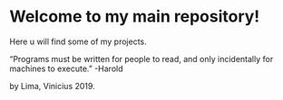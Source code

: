 # Welcome to my main repository!
Here u will find some of my projects.

“Programs must be written for people to read, and only incidentally for machines to execute.” -Harold

by Lima, Vinicius 2019.
